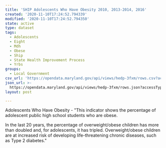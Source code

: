```yaml
---
title: 'SHIP Adolescents Who Have Obesity 2010, 2013-2014, 2016'
created: '2020-11-10T17:24:52.794339'
modified: '2020-11-10T17:24:52.794350'
state: active
type: dataset
tags:
  - Adolescents
  - Eight
  - Mdh
  - Obese
  - Ship
  - State Health Improvement Process
  - Yrbs
groups:
  - Local Government
csv_url: 'https://opendata.maryland.gov/api/views/hedp-3fxm/rows.csv?accessType=DOWNLOAD'
json_url: >-
  https://opendata.maryland.gov/api/views/hedp-3fxm/rows.json?accessType=DOWNLOAD
layout: post

---
```

Adolescents Who Have Obesity - "This indicator shows the percentage of adolescent public high school students who are obese. 

In the last 20 years, the percentage of overweight/obese children has more than doubled and, for adolescents, it has tripled. Overweight/obese children are at increased risk of developing life-threatening chronic diseases, such as Type 2 diabetes."
